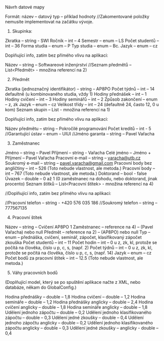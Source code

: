 Návrh datové mapy

Formát: název – datový typ – příklad hodnoty
//Zakomentované položky nemusíte implementovat na začátku vývoje.

1) Skupinka:

Zkratka – string - SWI
Ročník – int – 4
Semestr – enum – LS
Počet studentů – int – 36
Forma studia – enum – P
Typ studia – enum – Bc.
Jazyk – enum – cz


Doplňující info, zatím bez přímého vlivu na aplikaci:

Název – string – Softwareové inženýrství
//Seznam předmětů – List<Předmět> - množina referencí na 2)

2) Předmět

Zkratka (jednoznačný identifikátor) – string – AP8PO
Počet týdnů – int – 14 defaultně (u kombinovaného studia, vždy 1)
Hodiny přednášek – int – 1
Hodiny cvičení – int – 3
Hodiny seminářů – int – 2
Způsob zakončení – enum – z, zk
Jazyk – enum – cz
Velikost třídy – int – 24 (defaultně 24, často 12, 0 u kom)
Seznam skupin – List<Skupinka> - množina referencí na 1)

Doplňující info, zatím bez přímého vlivu na aplikaci:

Název předmětu – string – Pokročilé programování
Počet kreditů – int - 5
//Garantující ústav – enum – UIUI
//Jméno garanta – string – Pavel Vařacha 

3) Zaměstnanec 

Jméno – string – Pavel
Příjmení – string - Vařacha
Celé jméno – Jméno + Příjmení – Pavel Vařacha
Pracovní e-mail – string – varacha@utb.cz
Soukromý e-mail – string – pavel.varacha@gmail.com
Pracovní body bez angličtiny – int – 526 (Toto nebude vlastnost, ale metoda.)
Pracovní body – int – 767 (Toto nebude vlastnost, ale metoda.)
Doktorand – bool - false
Úvazek – double – 0 až 1 (0 zaměstnanec na dohodu, nebo doktorand, jinak procento)
Seznam štítků – List<Pracovní štítek> - množina referencí na 4)

//Doplňující info, zatím bez přímého vlivu na aplikaci:

//Pracovní telefon – string - +420 576 035 186
//Soukromý telefon – string – 777567135

4) Pracovní štítek

Název – string – Cvičení AP8PO 1
Zaměstnanec – reference na 4) – (Pavel Vařacha) nebo null
Předmět – reference na 2) – (AP8PO) nebo null 
Typ – enum – přednáška, cvičení, seminář, zápočet, klasifikovaný zápočet zkouška
Počet studentů – int – 11
Počet hodin – int – 0 u z, zk, kl, protože se počítá na člověka, číslo u p, c, s, (např. 2)
Počet týdnů – int – 0 u z, zk, kl, protože se počítá na člověka, číslo u p, c, s, (např. 14)
Jazyk – enum – cz
Počet bodů za pracovní štítek – int – 12.5 (Toto nebude vlastnost, ale metoda.)

5) Váhy pracovních bodů

(Doplňující model, který se po spuštění aplikace načte z XML, nebo databáze, někam do GlobalConfig.)

Hodina přednášky – double – 1,8
Hodina cvičení – double – 1,2
Hodina semináře – double – 1,2
Hodina přednášky anglicky – double – 2,4
Hodina cvičení anglicky – double – 1,8
Hodina semináře anglicky – double – 1,8
Udělení jednoho zápočtu – double – 0,2
Udělení jednoho klasifikovaného zápočtu – double – 0,3
Udělení jedné zkoušky – double – 0,4
Udělení jednoho zápočtu anglicky – double – 0,2
Udělení jednoho klasifikovaného zápočtu anglicky – double – 0,3
Udělení jedné zkoušky – anglicky - double – 0,4
